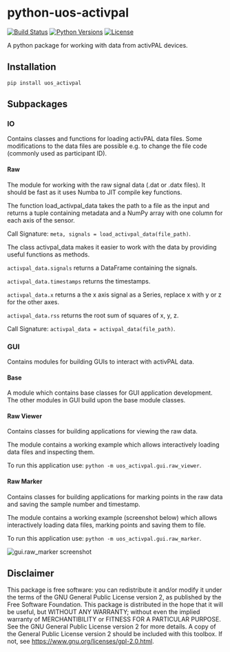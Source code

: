 # python-uos-activpal
[![Build Status](https://travis-ci.org/R-Broadley/python-uos-activpal.svg?branch=master)](https://travis-ci.org/R-Broadley/python-uos-activpal)
[![Python Versions](https://img.shields.io/pypi/pyversions/uos_activpal.svg)](https://github.com/R-Broadley/python-uos-activpal)
[![License](https://img.shields.io/github/license/R-Broadley/python-uos-activpal.svg)](https://github.com/R-Broadley/python-uos-activpal/blob/master/LICENSE)


A python package for working with data from activPAL devices.


## Installation
```pip install uos_activpal```

## Subpackages

### IO
Contains classes and functions for loading activPAL data files.
Some modifications to the data files are possible e.g. to change the file code (commonly used as participant ID).

#### Raw
The module for working with the raw signal data (.dat or .datx files). It should be fast as it uses Numba to JIT compile key functions.

The function load_activpal_data takes the path to a file as the input and returns a tuple containing metadata and a NumPy array with one column for each axis of the sensor.

Call Signature: ```meta, signals = load_activpal_data(file_path)```.

The class activpal_data makes it easier to work with the data by providing useful functions as methods.

```activpal_data.signals``` returns a DataFrame containing the signals.

```activpal_data.timestamps``` returns the timestamps.

```activpal_data.x``` returns a the x axis signal as a Series, replace x with y or z for the other axes.

```activpal_data.rss``` returns the root sum of squares of x, y, z.

Call Signature: ```activpal_data = activpal_data(file_path)```.


### GUI
Contains modules for building GUIs to interact with activPAL data. 

#### Base
A module which contains base classes for GUI application development. The other modules in GUI build upon the base module classes.

#### Raw Viewer
Contains classes for building applications for viewing the raw data.

The module contains a working example which allows interactively loading data files and inspecting them.

To run this application use: ```python -m uos_activpal.gui.raw_viewer```.


#### Raw Marker
Contains classes for building applications for marking points in the raw data and saving the sample number and timestamp.

The module contains a working example (screenshot below) which allows interactively loading data files, marking points and saving them to file.

To run this application use: ```python -m uos_activpal.gui.raw_marker```.

![gui.raw_marker screenshot](screenshots/gui-raw_marker.png)


## Disclaimer
This package is free software: you can redistribute it and/or modify it under the terms of the GNU General Public License version 2, as published by the Free Software Foundation. This package is distributed in the hope that it will be useful, but WITHOUT ANY WARRANTY; without even the implied warranty of MERCHANTIBILITY or FITNESS FOR A PARTICULAR PURPOSE. See the GNU General Public License version 2 for more details. A copy of the General Public License version 2 should be included with this toolbox. If not, see https://www.gnu.org/licenses/gpl-2.0.html.